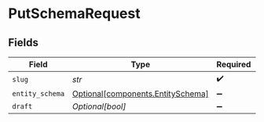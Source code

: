 # PutSchemaRequest


## Fields

| Field                                                                    | Type                                                                     | Required                                                                 | Description                                                              | Example                                                                  |
| ------------------------------------------------------------------------ | ------------------------------------------------------------------------ | ------------------------------------------------------------------------ | ------------------------------------------------------------------------ | ------------------------------------------------------------------------ |
| `slug`                                                                   | *str*                                                                    | :heavy_check_mark:                                                       | Entity Type                                                              | contact                                                                  |
| `entity_schema`                                                          | [Optional[components.EntitySchema]](../../models/shared/entityschema.md) | :heavy_minus_sign:                                                       | N/A                                                                      |                                                                          |
| `draft`                                                                  | *Optional[bool]*                                                         | :heavy_minus_sign:                                                       | N/A                                                                      |                                                                          |